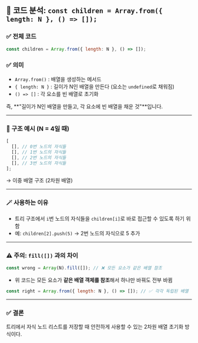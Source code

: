 ## 📌 코드 분석: `const children = Array.from({ length: N }, () => []);`

### ✅ 전체 코드

```js
const children = Array.from({ length: N }, () => []);
```

### ✅ 의미

- `Array.from()` : 배열을 생성하는 메서드
- `{ length: N }` : 길이가 N인 배열을 만든다 (요소는 `undefined`로 채워짐)
- `() => []` : 각 요소를 빈 배열로 초기화

즉, **"길이가 N인 배열을 만들고, 각 요소에 빈 배열을 채운 것"**입니다.

---

### 🧠 구조 예시 (N = 4일 때)

```js
[
  [], // 0번 노드의 자식들
  [], // 1번 노드의 자식들
  [], // 2번 노드의 자식들
  [], // 3번 노드의 자식들
];
```

→ 이중 배열 구조 (2차원 배열)

---

### 🪄 사용하는 이유

- 트리 구조에서 `i`번 노드의 자식들을 `children[i]`로 바로 접근할 수 있도록 하기 위함
- 예: `children[2].push(5)` → 2번 노드의 자식으로 5 추가

---

### ⚠️ 주의: `fill([])` 과의 차이

```js
const wrong = Array(N).fill([]); // ❌ 모든 요소가 같은 배열 참조
```

- 위 코드는 모든 요소가 **같은 배열 객체를 참조**해서 하나만 바꿔도 전부 바뀜

```js
const right = Array.from({ length: N }, () => []); // ✅ 각각 독립된 배열
```

---

### ✅ 결론

트리에서 자식 노드 리스트를 저장할 때 안전하게 사용할 수 있는 2차원 배열 초기화 방식이다.
